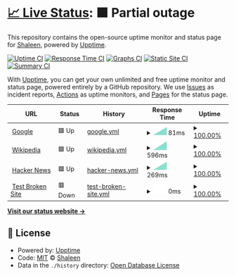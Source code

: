 # [📈 Live Status](https://stongia.github.io/git-status-page): <!--live status--> **🟧 Partial outage**

This repository contains the open-source uptime monitor and status page for [Shaleen](https://stongia.github.io/git-status-page), powered by [Upptime](https://github.com/upptime/upptime).

[![Uptime CI](https://github.com/stongia/git-status-page/workflows/Uptime%20CI/badge.svg)](https://github.com/stongia/git-status-page/actions?query=workflow%3A%22Uptime+CI%22)
[![Response Time CI](https://github.com/stongia/git-status-page/workflows/Response%20Time%20CI/badge.svg)](https://github.com/stongia/git-status-page/actions?query=workflow%3A%22Response+Time+CI%22)
[![Graphs CI](https://github.com/stongia/git-status-page/workflows/Graphs%20CI/badge.svg)](https://github.com/stongia/git-status-page/actions?query=workflow%3A%22Graphs+CI%22)
[![Static Site CI](https://github.com/stongia/git-status-page/workflows/Static%20Site%20CI/badge.svg)](https://github.com/stongia/git-status-page/actions?query=workflow%3A%22Static+Site+CI%22)
[![Summary CI](https://github.com/stongia/git-status-page/workflows/Summary%20CI/badge.svg)](https://github.com/stongia/git-status-page/actions?query=workflow%3A%22Summary+CI%22)

With [Upptime](https://upptime.js.org), you can get your own unlimited and free uptime monitor and status page, powered entirely by a GitHub repository. We use [Issues](https://github.com/stongia/git-status-page/issues) as incident reports, [Actions](https://github.com/stongia/git-status-page/actions) as uptime monitors, and [Pages](https://stongia.github.io/git-status-page) for the status page.

<!--start: status pages-->
<!-- This summary is generated by Upptime (https://github.com/upptime/upptime) -->
<!-- Do not edit this manually, your changes will be overwritten -->
<!-- prettier-ignore -->
| URL | Status | History | Response Time | Uptime |
| --- | ------ | ------- | ------------- | ------ |
| <img alt="" src="https://icons.duckduckgo.com/ip3/www.google.com.ico" height="13"> [Google](https://www.google.com) | 🟩 Up | [google.yml](https://github.com/stongia/git-status-page/commits/HEAD/history/google.yml) | <details><summary><img alt="Response time graph" src="./graphs/google/response-time-week.png" height="20"> 81ms</summary><br><a href="https://stongia.github.io/git-status-page/history/google"><img alt="Response time 118" src="https://img.shields.io/endpoint?url=https%3A%2F%2Fraw.githubusercontent.com%2Fstongia%2Fgit-status-page%2FHEAD%2Fapi%2Fgoogle%2Fresponse-time.json"></a><br><a href="https://stongia.github.io/git-status-page/history/google"><img alt="24-hour response time 0" src="https://img.shields.io/endpoint?url=https%3A%2F%2Fraw.githubusercontent.com%2Fstongia%2Fgit-status-page%2FHEAD%2Fapi%2Fgoogle%2Fresponse-time-day.json"></a><br><a href="https://stongia.github.io/git-status-page/history/google"><img alt="7-day response time 81" src="https://img.shields.io/endpoint?url=https%3A%2F%2Fraw.githubusercontent.com%2Fstongia%2Fgit-status-page%2FHEAD%2Fapi%2Fgoogle%2Fresponse-time-week.json"></a><br><a href="https://stongia.github.io/git-status-page/history/google"><img alt="30-day response time 154" src="https://img.shields.io/endpoint?url=https%3A%2F%2Fraw.githubusercontent.com%2Fstongia%2Fgit-status-page%2FHEAD%2Fapi%2Fgoogle%2Fresponse-time-month.json"></a><br><a href="https://stongia.github.io/git-status-page/history/google"><img alt="1-year response time 118" src="https://img.shields.io/endpoint?url=https%3A%2F%2Fraw.githubusercontent.com%2Fstongia%2Fgit-status-page%2FHEAD%2Fapi%2Fgoogle%2Fresponse-time-year.json"></a></details> | <details><summary><a href="https://stongia.github.io/git-status-page/history/google">100.00%</a></summary><a href="https://stongia.github.io/git-status-page/history/google"><img alt="All-time uptime 100.00%" src="https://img.shields.io/endpoint?url=https%3A%2F%2Fraw.githubusercontent.com%2Fstongia%2Fgit-status-page%2FHEAD%2Fapi%2Fgoogle%2Fuptime.json"></a><br><a href="https://stongia.github.io/git-status-page/history/google"><img alt="24-hour uptime 100.00%" src="https://img.shields.io/endpoint?url=https%3A%2F%2Fraw.githubusercontent.com%2Fstongia%2Fgit-status-page%2FHEAD%2Fapi%2Fgoogle%2Fuptime-day.json"></a><br><a href="https://stongia.github.io/git-status-page/history/google"><img alt="7-day uptime 100.00%" src="https://img.shields.io/endpoint?url=https%3A%2F%2Fraw.githubusercontent.com%2Fstongia%2Fgit-status-page%2FHEAD%2Fapi%2Fgoogle%2Fuptime-week.json"></a><br><a href="https://stongia.github.io/git-status-page/history/google"><img alt="30-day uptime 100.00%" src="https://img.shields.io/endpoint?url=https%3A%2F%2Fraw.githubusercontent.com%2Fstongia%2Fgit-status-page%2FHEAD%2Fapi%2Fgoogle%2Fuptime-month.json"></a><br><a href="https://stongia.github.io/git-status-page/history/google"><img alt="1-year uptime 100.00%" src="https://img.shields.io/endpoint?url=https%3A%2F%2Fraw.githubusercontent.com%2Fstongia%2Fgit-status-page%2FHEAD%2Fapi%2Fgoogle%2Fuptime-year.json"></a></details>
| <img alt="" src="https://icons.duckduckgo.com/ip3/en.wikipedia.org.ico" height="13"> [Wikipedia](https://en.wikipedia.org) | 🟩 Up | [wikipedia.yml](https://github.com/stongia/git-status-page/commits/HEAD/history/wikipedia.yml) | <details><summary><img alt="Response time graph" src="./graphs/wikipedia/response-time-week.png" height="20"> 596ms</summary><br><a href="https://stongia.github.io/git-status-page/history/wikipedia"><img alt="Response time 231" src="https://img.shields.io/endpoint?url=https%3A%2F%2Fraw.githubusercontent.com%2Fstongia%2Fgit-status-page%2FHEAD%2Fapi%2Fwikipedia%2Fresponse-time.json"></a><br><a href="https://stongia.github.io/git-status-page/history/wikipedia"><img alt="24-hour response time 0" src="https://img.shields.io/endpoint?url=https%3A%2F%2Fraw.githubusercontent.com%2Fstongia%2Fgit-status-page%2FHEAD%2Fapi%2Fwikipedia%2Fresponse-time-day.json"></a><br><a href="https://stongia.github.io/git-status-page/history/wikipedia"><img alt="7-day response time 596" src="https://img.shields.io/endpoint?url=https%3A%2F%2Fraw.githubusercontent.com%2Fstongia%2Fgit-status-page%2FHEAD%2Fapi%2Fwikipedia%2Fresponse-time-week.json"></a><br><a href="https://stongia.github.io/git-status-page/history/wikipedia"><img alt="30-day response time 307" src="https://img.shields.io/endpoint?url=https%3A%2F%2Fraw.githubusercontent.com%2Fstongia%2Fgit-status-page%2FHEAD%2Fapi%2Fwikipedia%2Fresponse-time-month.json"></a><br><a href="https://stongia.github.io/git-status-page/history/wikipedia"><img alt="1-year response time 231" src="https://img.shields.io/endpoint?url=https%3A%2F%2Fraw.githubusercontent.com%2Fstongia%2Fgit-status-page%2FHEAD%2Fapi%2Fwikipedia%2Fresponse-time-year.json"></a></details> | <details><summary><a href="https://stongia.github.io/git-status-page/history/wikipedia">100.00%</a></summary><a href="https://stongia.github.io/git-status-page/history/wikipedia"><img alt="All-time uptime 100.00%" src="https://img.shields.io/endpoint?url=https%3A%2F%2Fraw.githubusercontent.com%2Fstongia%2Fgit-status-page%2FHEAD%2Fapi%2Fwikipedia%2Fuptime.json"></a><br><a href="https://stongia.github.io/git-status-page/history/wikipedia"><img alt="24-hour uptime 100.00%" src="https://img.shields.io/endpoint?url=https%3A%2F%2Fraw.githubusercontent.com%2Fstongia%2Fgit-status-page%2FHEAD%2Fapi%2Fwikipedia%2Fuptime-day.json"></a><br><a href="https://stongia.github.io/git-status-page/history/wikipedia"><img alt="7-day uptime 100.00%" src="https://img.shields.io/endpoint?url=https%3A%2F%2Fraw.githubusercontent.com%2Fstongia%2Fgit-status-page%2FHEAD%2Fapi%2Fwikipedia%2Fuptime-week.json"></a><br><a href="https://stongia.github.io/git-status-page/history/wikipedia"><img alt="30-day uptime 100.00%" src="https://img.shields.io/endpoint?url=https%3A%2F%2Fraw.githubusercontent.com%2Fstongia%2Fgit-status-page%2FHEAD%2Fapi%2Fwikipedia%2Fuptime-month.json"></a><br><a href="https://stongia.github.io/git-status-page/history/wikipedia"><img alt="1-year uptime 100.00%" src="https://img.shields.io/endpoint?url=https%3A%2F%2Fraw.githubusercontent.com%2Fstongia%2Fgit-status-page%2FHEAD%2Fapi%2Fwikipedia%2Fuptime-year.json"></a></details>
| <img alt="" src="https://icons.duckduckgo.com/ip3/news.ycombinator.com.ico" height="13"> [Hacker News](https://news.ycombinator.com) | 🟩 Up | [hacker-news.yml](https://github.com/stongia/git-status-page/commits/HEAD/history/hacker-news.yml) | <details><summary><img alt="Response time graph" src="./graphs/hacker-news/response-time-week.png" height="20"> 269ms</summary><br><a href="https://stongia.github.io/git-status-page/history/hacker-news"><img alt="Response time 332" src="https://img.shields.io/endpoint?url=https%3A%2F%2Fraw.githubusercontent.com%2Fstongia%2Fgit-status-page%2FHEAD%2Fapi%2Fhacker-news%2Fresponse-time.json"></a><br><a href="https://stongia.github.io/git-status-page/history/hacker-news"><img alt="24-hour response time 0" src="https://img.shields.io/endpoint?url=https%3A%2F%2Fraw.githubusercontent.com%2Fstongia%2Fgit-status-page%2FHEAD%2Fapi%2Fhacker-news%2Fresponse-time-day.json"></a><br><a href="https://stongia.github.io/git-status-page/history/hacker-news"><img alt="7-day response time 269" src="https://img.shields.io/endpoint?url=https%3A%2F%2Fraw.githubusercontent.com%2Fstongia%2Fgit-status-page%2FHEAD%2Fapi%2Fhacker-news%2Fresponse-time-week.json"></a><br><a href="https://stongia.github.io/git-status-page/history/hacker-news"><img alt="30-day response time 355" src="https://img.shields.io/endpoint?url=https%3A%2F%2Fraw.githubusercontent.com%2Fstongia%2Fgit-status-page%2FHEAD%2Fapi%2Fhacker-news%2Fresponse-time-month.json"></a><br><a href="https://stongia.github.io/git-status-page/history/hacker-news"><img alt="1-year response time 332" src="https://img.shields.io/endpoint?url=https%3A%2F%2Fraw.githubusercontent.com%2Fstongia%2Fgit-status-page%2FHEAD%2Fapi%2Fhacker-news%2Fresponse-time-year.json"></a></details> | <details><summary><a href="https://stongia.github.io/git-status-page/history/hacker-news">100.00%</a></summary><a href="https://stongia.github.io/git-status-page/history/hacker-news"><img alt="All-time uptime 100.00%" src="https://img.shields.io/endpoint?url=https%3A%2F%2Fraw.githubusercontent.com%2Fstongia%2Fgit-status-page%2FHEAD%2Fapi%2Fhacker-news%2Fuptime.json"></a><br><a href="https://stongia.github.io/git-status-page/history/hacker-news"><img alt="24-hour uptime 100.00%" src="https://img.shields.io/endpoint?url=https%3A%2F%2Fraw.githubusercontent.com%2Fstongia%2Fgit-status-page%2FHEAD%2Fapi%2Fhacker-news%2Fuptime-day.json"></a><br><a href="https://stongia.github.io/git-status-page/history/hacker-news"><img alt="7-day uptime 100.00%" src="https://img.shields.io/endpoint?url=https%3A%2F%2Fraw.githubusercontent.com%2Fstongia%2Fgit-status-page%2FHEAD%2Fapi%2Fhacker-news%2Fuptime-week.json"></a><br><a href="https://stongia.github.io/git-status-page/history/hacker-news"><img alt="30-day uptime 100.00%" src="https://img.shields.io/endpoint?url=https%3A%2F%2Fraw.githubusercontent.com%2Fstongia%2Fgit-status-page%2FHEAD%2Fapi%2Fhacker-news%2Fuptime-month.json"></a><br><a href="https://stongia.github.io/git-status-page/history/hacker-news"><img alt="1-year uptime 100.00%" src="https://img.shields.io/endpoint?url=https%3A%2F%2Fraw.githubusercontent.com%2Fstongia%2Fgit-status-page%2FHEAD%2Fapi%2Fhacker-news%2Fuptime-year.json"></a></details>
| <img alt="" src="https://icons.duckduckgo.com/ip3/thissitedoesnotexist.koj.co.ico" height="13"> [Test Broken Site](https://thissitedoesnotexist.koj.co) | 🟥 Down | [test-broken-site.yml](https://github.com/stongia/git-status-page/commits/HEAD/history/test-broken-site.yml) | <details><summary><img alt="Response time graph" src="./graphs/test-broken-site/response-time-week.png" height="20"> 0ms</summary><br><a href="https://stongia.github.io/git-status-page/history/test-broken-site"><img alt="Response time 0" src="https://img.shields.io/endpoint?url=https%3A%2F%2Fraw.githubusercontent.com%2Fstongia%2Fgit-status-page%2FHEAD%2Fapi%2Ftest-broken-site%2Fresponse-time.json"></a><br><a href="https://stongia.github.io/git-status-page/history/test-broken-site"><img alt="24-hour response time 0" src="https://img.shields.io/endpoint?url=https%3A%2F%2Fraw.githubusercontent.com%2Fstongia%2Fgit-status-page%2FHEAD%2Fapi%2Ftest-broken-site%2Fresponse-time-day.json"></a><br><a href="https://stongia.github.io/git-status-page/history/test-broken-site"><img alt="7-day response time 0" src="https://img.shields.io/endpoint?url=https%3A%2F%2Fraw.githubusercontent.com%2Fstongia%2Fgit-status-page%2FHEAD%2Fapi%2Ftest-broken-site%2Fresponse-time-week.json"></a><br><a href="https://stongia.github.io/git-status-page/history/test-broken-site"><img alt="30-day response time 0" src="https://img.shields.io/endpoint?url=https%3A%2F%2Fraw.githubusercontent.com%2Fstongia%2Fgit-status-page%2FHEAD%2Fapi%2Ftest-broken-site%2Fresponse-time-month.json"></a><br><a href="https://stongia.github.io/git-status-page/history/test-broken-site"><img alt="1-year response time 0" src="https://img.shields.io/endpoint?url=https%3A%2F%2Fraw.githubusercontent.com%2Fstongia%2Fgit-status-page%2FHEAD%2Fapi%2Ftest-broken-site%2Fresponse-time-year.json"></a></details> | <details><summary><a href="https://stongia.github.io/git-status-page/history/test-broken-site">100.00%</a></summary><a href="https://stongia.github.io/git-status-page/history/test-broken-site"><img alt="All-time uptime 100.00%" src="https://img.shields.io/endpoint?url=https%3A%2F%2Fraw.githubusercontent.com%2Fstongia%2Fgit-status-page%2FHEAD%2Fapi%2Ftest-broken-site%2Fuptime.json"></a><br><a href="https://stongia.github.io/git-status-page/history/test-broken-site"><img alt="24-hour uptime 100.00%" src="https://img.shields.io/endpoint?url=https%3A%2F%2Fraw.githubusercontent.com%2Fstongia%2Fgit-status-page%2FHEAD%2Fapi%2Ftest-broken-site%2Fuptime-day.json"></a><br><a href="https://stongia.github.io/git-status-page/history/test-broken-site"><img alt="7-day uptime 100.00%" src="https://img.shields.io/endpoint?url=https%3A%2F%2Fraw.githubusercontent.com%2Fstongia%2Fgit-status-page%2FHEAD%2Fapi%2Ftest-broken-site%2Fuptime-week.json"></a><br><a href="https://stongia.github.io/git-status-page/history/test-broken-site"><img alt="30-day uptime 100.00%" src="https://img.shields.io/endpoint?url=https%3A%2F%2Fraw.githubusercontent.com%2Fstongia%2Fgit-status-page%2FHEAD%2Fapi%2Ftest-broken-site%2Fuptime-month.json"></a><br><a href="https://stongia.github.io/git-status-page/history/test-broken-site"><img alt="1-year uptime 100.00%" src="https://img.shields.io/endpoint?url=https%3A%2F%2Fraw.githubusercontent.com%2Fstongia%2Fgit-status-page%2FHEAD%2Fapi%2Ftest-broken-site%2Fuptime-year.json"></a></details>

<!--end: status pages-->

[**Visit our status website →**](https://stongia.github.io/git-status-page)

## 📄 License

- Powered by: [Upptime](https://github.com/upptime/upptime)
- Code: [MIT](./LICENSE) © [Shaleen](https://stongia.github.io/git-status-page)
- Data in the `./history` directory: [Open Database License](https://opendatacommons.org/licenses/odbl/1-0/)

